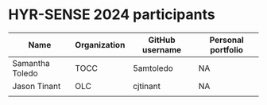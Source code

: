 # HYR-SENSE 2024 participants

| Name | Organization | GitHub username | Personal portfolio |
| --- | --- | --- | --- |
| Samantha Toledo | TOCC  | 5amtoledo | NA |
| Jason Tinant | OLC | cjtinant | NA |
|  |  |  |  |